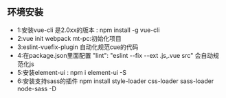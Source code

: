 ## 环境安装
- 1:安装vue-cli 是2.0xx的版本 : npm install -g vue-cli
- 2:vue init webpack mt-pc:初始化项目
- 3:eslint-vuefix-plugin 自动化规范cue的代码
- 4:在package.json里面配置  "lint": "eslint --fix --ext .js,.vue src" 会自动规范化js
- 5:安装element-ui : npm i element-ui -S
- 6:安装支持sass的插件 npm install style-loader css-loader sass-loader node-sass -D
